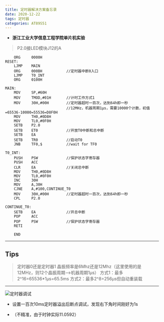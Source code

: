 ```yaml
---
title: 定时器解决方案备忘录
date: 2020-12-22
tags: 定时器
categories: AT89S51
---
```


- **浙江工业大学信息工程学院单片机实验**

<!--more-->

> P2.0接LED模块J12的A

        ORG     0000H
    RESET:
        LJMP    MAIN
        ORG     000BH           //定时器中断0入口
        LJMP    T0_INT
        ORG     0100H
    
    MAIN:
        MOV     SP,#60H
        MOV     TMOD,#01H       //计时工作方式1
        MOV     30H,#00H        //定时器超时一百次，达到64h即一秒
                                //12MHz，机器周期1μs，需要10000个计数，初值=65536-10000=55536=D8F0H
        MOV     TH0,#0D8H
        MOV     TL0,#0F0H
        SETB    P2.0
        SETB    ET0             //开放T0中断和总中断
        SETB    EA
        SETB    TR0             //启动T0
        JNB     TF0,$           //wait for TF0
    
    T0_INT:
        PUSH    PSW             //保护状态字寄存器
        PUSH    ACC
        CLR     EA              //关闭总中断
        MOV     TH0,#0D8H
        MOV     TL0,#0F0H
        INC     30H
        MOV     A,30H
        CJNE    A,#100,CONTINUE_T0
        MOV     30H,#00H        //定时器超时一百次，达到64h即一秒
        CPL     P2.0
    
    CONTINUE_T0:
        SETB    EA              //开总中断
        POP     ACC
        POP     PSW             //保护状态字寄存器
        RETI
    
        END

----------

## Tips ##

> 定时器0还是定时器1
> 晶振频率是6Mhz还是12Mhz（这里使用的是12MHz，则12个晶振周期-->机器周期1μs）
> 方式1：最多2^16=65536*1μs=65.5ms
> 方式2：最多2^8=256μs但自动重装载

----------

![定时器调试][1]

- 设置一百次10ms定时器溢出后断点调试，发现右下角时间刚好为1s
- （不精准，由于时钟实际11.0592）

  [1]: https://www.lingzhicheng.cn/usr/file/picture/Keil/Keil_INT0.png
  